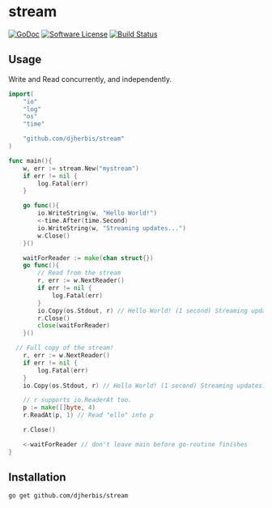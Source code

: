 stream 
==========

[![GoDoc](https://godoc.org/github.com/djherbis/stream?status.svg)](https://godoc.org/github.com/djherbis/stream)
[![Software License](https://img.shields.io/badge/license-MIT-brightgreen.svg)](LICENSE.txt)
[![Build Status](https://travis-ci.org/djherbis/stream.svg?branch=master)](https://travis-ci.org/djherbis/stream)

Usage
------------

Write and Read concurrently, and independently.

```go
import(
	"io"
	"log"
	"os"
	"time"

	"github.com/djherbis/stream"
)

func main(){
	w, err := stream.New("mystream")
	if err != nil {
		log.Fatal(err)
	}

	go func(){
		io.WriteString(w, "Hello World!")
		<-time.After(time.Second)
		io.WriteString(w, "Streaming updates...")
		w.Close()
	}()

	waitForReader := make(chan struct{})
	go func(){
		// Read from the stream
		r, err := w.NextReader()
		if err != nil {
			log.Fatal(err)
		}
		io.Copy(os.Stdout, r) // Hello World! (1 second) Streaming updates...
		r.Close()
		close(waitForReader)
	}()

  // Full copy of the stream!
	r, err := w.NextReader() 
	if err != nil {
		log.Fatal(err)
	}
	io.Copy(os.Stdout, r) // Hello World! (1 second) Streaming updates...

	// r supports io.ReaderAt too.
	p := make([]byte, 4)
	r.ReadAt(p, 1) // Read "ello" into p

	r.Close()

	<-waitForReader // don't leave main before go-routine finishes
}
```

Installation
------------
```sh
go get github.com/djherbis/stream
```
